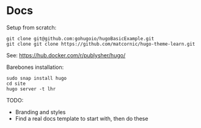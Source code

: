 # Docs

Setup from scratch: 

```
git clone git@github.com:gohugoio/hugoBasicExample.git
git clone git clone https://github.com/matcornic/hugo-theme-learn.git
```

See: https://hub.docker.com/r/publysher/hugo/

Barebones installation:

```
sudo snap install hugo
cd site
hugo server -t lhr
```

TODO:
- Branding and styles
- Find a real docs template to start with, then do these